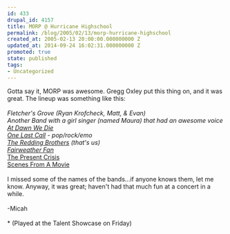 ```yaml
---
id: 433
drupal_id: 4157
title: MORP @ Hurricane Highschool
permalink: /blog/2005/02/13/morp-hurricane-highschool
created_at: 2005-02-13 20:00:00.000000000 Z
updated_at: 2014-09-24 16:02:31.000000000 Z
promoted: true
state: published
tags:
- Uncategorized
---
```

Gotta say it, MORP was awesome. Gregg Oxley put this thing on, and it was great. The lineup was something like this:<br /><br />*Fletcher's Grove (Ryan Krofcheck, Matt, &amp; Evan)<br />Another Band with a girl singer (named Maura) that had an awesome voice<br /><a href="http://www.purevolume.com/atdawnwedie/">At Dawn We Die</a><br /><a href="http://www.onelastcall.net">One Last Call</a> - pop/rock/emo<br /><a href="http://www.reddingbrothers.com/">The Redding Brothers</a> (that's us)<br /><a href="http://www.fairweatherfan.net">Fairweather Fan</a><br />*<a href="http://www.purevolume.com/thepresentcrisis">The Present Crisis</a><br /><a href="http://www.scenesfromamovie.com">Scenes From A Movie</a><br /><br />I missed some of the names of the bands...if anyone knows them, let me know. Anyway, it was great; haven't had that much fun at a concert in a while.<br /><br />-Micah<br /><br />* (Played at the Talent Showcase on Friday)
